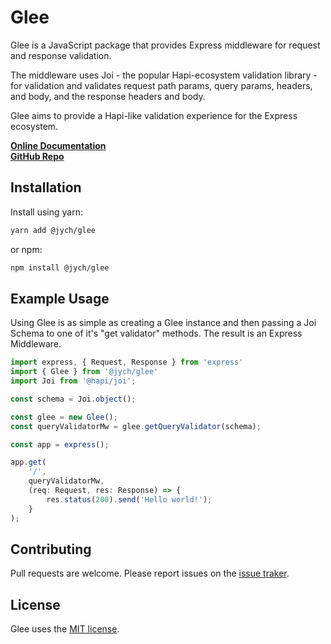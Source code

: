 # Glee

Glee is a JavaScript package that provides Express middleware for request and response validation.

The middleware uses Joi - the popular Hapi-ecosystem validation library - for validation and validates request path params, query params, headers, and body, and the response headers and body.

Glee aims to provide a Hapi-like validation experience for the Express ecosystem.

**[Online Documentation](https://jamescallumyoung.github.io/glee/)**<br />
**[GitHub Repo](https://github.com/jamescallumyoung/glee)**

## Installation

Install using yarn:

```bash
yarn add @jych/glee
```

or npm:
```bash
npm install @jych/glee
```

## Example Usage

Using Glee is as simple as creating a Glee instance and then passing a Joi Schema to one of it's "get validator" methods. The result is an Express Middleware.

```typescript
import express, { Request, Response } from 'express'
import { Glee } from '@jych/glee'
import Joi from '@hapi/joi';

const schema = Joi.object();

const glee = new Glee();
const queryValidatorMw = glee.getQueryValidator(schema);

const app = express();

app.get(
	'/',
	queryValidatorMw,
	(req: Request, res: Response) => {
		res.status(200).send('Hello world!');
	}
);
```

## Contributing
Pull requests are welcome. Please report issues on the [issue traker](https://github.com/jamescallumyoung/glee/issues).

## License
Glee uses the [MIT license](https://github.com/jamescallumyoung/glee/blob/master/LICENSE).

